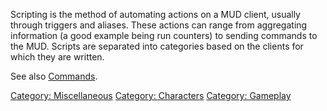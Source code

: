 Scripting is the method of automating actions on a MUD client, usually
through triggers and aliases. These actions can range from aggregating
information (a good example being run counters) to sending commands to
the MUD. Scripts are separated into categories based on the clients for
which they are written.

See also [Commands](:Category:_Commands "wikilink").

[Category: Miscellaneous](Category:_Miscellaneous "wikilink") [Category:
Characters](Category:_Characters "wikilink") [Category:
Gameplay](Category:_Gameplay "wikilink")
